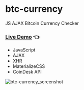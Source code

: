 # btc-currency

JS AJAX Bitcoin Currency Checker
### [Live Demo](http://github.allaev.com/btc-currency/) :point_left:

- JavaScript
- AJAX
- XHR
- MaterializeCSS
- CoinDesk API

![btc-currency_screenshot](https://user-images.githubusercontent.com/34710484/39088590-29181e8e-45ce-11e8-831d-ef7170181c33.jpg)
